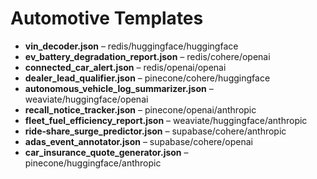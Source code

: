 # Automotive Templates
- **vin_decoder.json** – redis/huggingface/huggingface
- **ev_battery_degradation_report.json** – redis/cohere/openai
- **connected_car_alert.json** – redis/openai/openai
- **dealer_lead_qualifier.json** – pinecone/cohere/huggingface
- **autonomous_vehicle_log_summarizer.json** – weaviate/huggingface/openai
- **recall_notice_tracker.json** – pinecone/openai/anthropic
- **fleet_fuel_efficiency_report.json** – weaviate/huggingface/anthropic
- **ride‑share_surge_predictor.json** – supabase/cohere/anthropic
- **adas_event_annotator.json** – supabase/cohere/openai
- **car_insurance_quote_generator.json** – pinecone/huggingface/anthropic